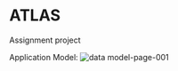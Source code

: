 # ATLAS
Assignment project


Application Model:
![data model-page-001](https://cloud.githubusercontent.com/assets/22346328/22396337/c36698aa-e556-11e6-8a23-d032999fef52.jpg)
